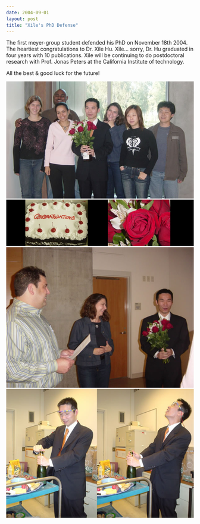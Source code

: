 ```yaml
---
date: 2004-09-01
layout: post
title: "Xile's PhD Defense"
---
```


The first meyer-group student defended his PhD on November 18th 2004. 
The heartiest congratulations to Dr. Xile Hu. 
Xile... sorry, Dr. Hu graduated in four years with 10 publications. 
Xile will be continuing to do postdoctoral research with Prof. Jonas Peters at the California Institute of technology. 

All the best & good luck for the future!

![Xile defense](/assets/img/2017/Xile_PhD_1_web_size.jpg)
![Xile defense](/assets/img/2017/Congratulations.jpg)
![Xile defense](/assets/img/2017/Xile_PhD_3_web_size.jpg)
![Xile defense](/assets/img/2017/Xile_PhD_5_web_size.jpg)